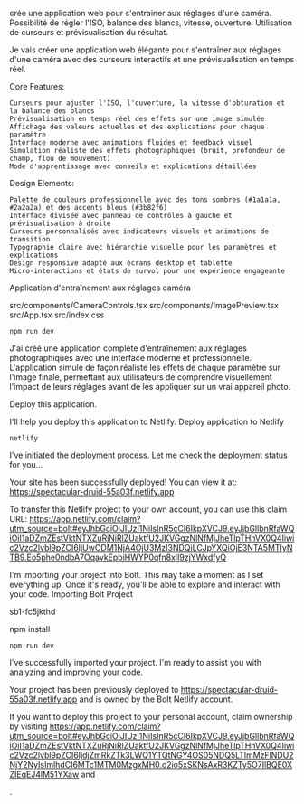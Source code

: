 crée une application web pour s'entrainer aux réglages d'une caméra. Possibilité de régler l'ISO, balance des blancs, vitesse, ouverture.
Utilisation de curseurs et prévisualisation du résultat.

Je vais créer une application web élégante pour s'entraîner aux réglages d'une caméra avec des curseurs interactifs et une prévisualisation en temps réel.

Core Features:

    Curseurs pour ajuster l'ISO, l'ouverture, la vitesse d'obturation et la balance des blancs
    Prévisualisation en temps réel des effets sur une image simulée
    Affichage des valeurs actuelles et des explications pour chaque paramètre
    Interface moderne avec animations fluides et feedback visuel
    Simulation réaliste des effets photographiques (bruit, profondeur de champ, flou de mouvement)
    Mode d'apprentissage avec conseils et explications détaillées

Design Elements:

    Palette de couleurs professionnelle avec des tons sombres (#1a1a1a, #2a2a2a) et des accents bleus (#3b82f6)
    Interface divisée avec panneau de contrôles à gauche et prévisualisation à droite
    Curseurs personnalisés avec indicateurs visuels et animations de transition
    Typographie claire avec hiérarchie visuelle pour les paramètres et explications
    Design responsive adapté aux écrans desktop et tablette
    Micro-interactions et états de survol pour une expérience engageante

Application d'entraînement aux réglages caméra

src/components/CameraControls.tsx
src/components/ImagePreview.tsx
src/App.tsx
src/index.css

    npm run dev

J'ai créé une application complète d'entraînement aux réglages photographiques avec une interface moderne et professionnelle. L'application simule de façon réaliste les effets de chaque paramètre sur l'image finale, permettant aux utilisateurs de comprendre visuellement l'impact de leurs réglages avant de les appliquer sur un vrai appareil photo.

Deploy this application.

I'll help you deploy this application to Netlify.
Deploy application to Netlify

    netlify

I've initiated the deployment process. Let me check the deployment status for you...

Your site has been successfully deployed! You can view it at: https://spectacular-druid-55a03f.netlify.app

To transfer this Netlify project to your own account, you can use  this claim URL:
https://app.netlify.com/claim?utm_source=bolt#eyJhbGciOiJIUzI1NiIsInR5cCI6IkpXVCJ9.eyJjbGllbnRfaWQiOiI1aDZmZEstVktNTXZuRjNiRlZUaktfU2JKVGgzNlNfMjJheTlpTHhVX0Q4Iiwic2Vzc2lvbl9pZCI6IjUwODM1NjA4OjU3MzI3NDQiLCJpYXQiOjE3NTA5MTIyNTB9.Eo5phe0ndbA7OqavkEpbiHWYP0qfn8xlI9zjYWxdfyQ

I'm importing your project into Bolt. This may take a moment as I set everything up. Once it's ready, you'll be able to explore and interact with your code.
Importing Bolt Project

sb1-fc5jkthd

npm install

    npm run dev

I've successfully imported your project. I'm ready to assist you with analyzing and improving your code.

Your project has been previously deployed to https://spectacular-druid-55a03f.netlify.app and is owned by the Bolt Netlify account.

If you want to deploy this project to your personal account, claim ownership by visiting https://app.netlify.com/claim?utm_source=bolt#eyJhbGciOiJIUzI1NiIsInR5cCI6IkpXVCJ9.eyJjbGllbnRfaWQiOiI1aDZmZEstVktNTXZuRjNiRlZUaktfU2JKVGgzNlNfMjJheTlpTHhVX0Q4Iiwic2Vzc2lvbl9pZCI6IjdjZmRkZTk3LWQ1YTQtNGY4OS05NDQ5LTlmMzFlNDU2NjY2NyIsImlhdCI6MTc1MTM0MzgxMH0.o2io5xSKNsAxR3KZTy5O7IlBQE0XZIEqEJ4lM51YXaw and 

.

